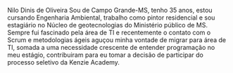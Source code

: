 Nilo Dinis de Oliveira
Sou de Campo Grande-MS, tenho 35 anos, estou cursando Engenharia Ambiental, trabalho como  pintor residencial e sou estagiário no Núcleo de geotecnologias do Ministério público de MS.
Sempre fui fascinado pela área de TI e recentemente o contato com o Scrum e metodologias ágeis aguçou minha vontade de migrar para área de TI, somada a uma necessidade crescente de entender programação no meu estágio, contribuiram para eu tomar a decisão de participar do processo seletivo da Kenzie Academy.


